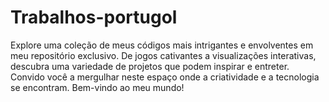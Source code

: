 # Trabalhos-portugol
Explore uma coleção de meus códigos mais intrigantes e envolventes em meu repositório exclusivo. De jogos cativantes a visualizações interativas, descubra uma variedade de projetos que podem inspirar e entreter. Convido você a mergulhar neste espaço onde a criatividade e a tecnologia se encontram. Bem-vindo ao meu mundo!
